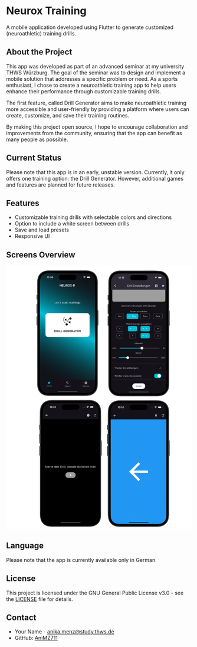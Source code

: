 # Neurox Training

A mobile application developed using Flutter to generate customized (neuroathletic) training drills.

## About the Project

This app was developed as part of an advanced seminar at my university THWS Würzburg. The goal of the seminar was to design and implement a mobile solution that addresses a specific problem or need. As a sports enthusiast, I chose to create a neuroathletic training app to help users enhance their performance through customizable training drills.

The first feature, called Drill Generator aims to make neuroathletic training more accessible and user-friendly by providing a platform where users can create, customize, and save their training routines.

By making this project open source, I hope to encourage collaboration and improvements from the community, ensuring that the app can benefit as many people as possible.

## Current Status

Please note that this app is in an early, unstable version. Currently, it only offers one training option: the Drill Generator. However, additional games and features are planned for future releases.

## Features

- Customizable training drills with selectable colors and directions
- Option to include a white screen between drills
- Save and load presets
- Responsive UI

## Screens Overview

![UI](Screens.png)

## Language

Please note that the app is currently available only in German.

## License

This project is licensed under the GNU General Public License v3.0 - see the [LICENSE](LICENSE) file for details.

## Contact

- Your Name - [anika.menz@study.thws.de](mailto:anika.menz@study.thws.de)
- GitHub: [AniMZ711](https://github.com/AniMZ711)
